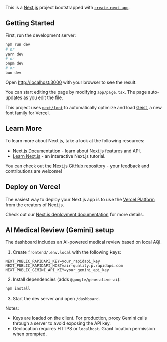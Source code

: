 This is a [Next.js](https://nextjs.org) project bootstrapped with [`create-next-app`](https://nextjs.org/docs/app/api-reference/cli/create-next-app).

## Getting Started

First, run the development server:

```bash
npm run dev
# or
yarn dev
# or
pnpm dev
# or
bun dev
```

Open [http://localhost:3000](http://localhost:3000) with your browser to see the result.

You can start editing the page by modifying `app/page.tsx`. The page auto-updates as you edit the file.

This project uses [`next/font`](https://nextjs.org/docs/app/building-your-application/optimizing/fonts) to automatically optimize and load [Geist](https://vercel.com/font), a new font family for Vercel.

## Learn More

To learn more about Next.js, take a look at the following resources:

- [Next.js Documentation](https://nextjs.org/docs) - learn about Next.js features and API.
- [Learn Next.js](https://nextjs.org/learn) - an interactive Next.js tutorial.

You can check out [the Next.js GitHub repository](https://github.com/vercel/next.js) - your feedback and contributions are welcome!

## Deploy on Vercel

The easiest way to deploy your Next.js app is to use the [Vercel Platform](https://vercel.com/new?utm_medium=default-template&filter=next.js&utm_source=create-next-app&utm_campaign=create-next-app-readme) from the creators of Next.js.

Check out our [Next.js deployment documentation](https://nextjs.org/docs/app/building-your-application/deploying) for more details.

## AI Medical Review (Gemini) setup

The dashboard includes an AI-powered medical review based on local AQI.

1. Create `frontend/.env.local` with the following keys:

```
NEXT_PUBLIC_RAPIDAPI_KEY=your_rapidapi_key
NEXT_PUBLIC_RAPIDAPI_HOST=air-quality.p.rapidapi.com
NEXT_PUBLIC_GEMINI_API_KEY=your_gemini_api_key
```

2. Install dependencies (adds `@google/generative-ai`):

```bash
npm install
```

3. Start the dev server and open `/dashboard`.

Notes:
- Keys are loaded on the client. For production, proxy Gemini calls through a server to avoid exposing the API key.
- Geolocation requires HTTPS or `localhost`. Grant location permission when prompted.
